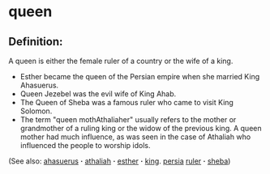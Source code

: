 # queen #

## Definition: ##

A queen is either the female ruler of a country or the wife of a king.

* Esther became the queen of the Persian empire when she married King Ahasuerus.
* Queen Jezebel was the evil wife of King Ahab.
* The Queen of Sheba was a famous ruler who came to visit King Solomon.
* The term "queen mothAthaliaher" usually refers to the mother or grandmother of a ruling king or the widow of the previous king. A queen mother had much influence, as was seen in the case of Athaliah who influenced the people to worship idols.

(See also: [ahasuerus](../other/ahasuerus.md) **·** [athaliah](../other/athaliah.md) **·** [esther](../other/esther.md) **·** [king](../other/king.md). [persia](../other/persia.md) [ruler](../other/ruler.md) **·** [sheba](../other/sheba.md))

## 